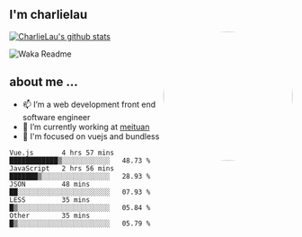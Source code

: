 
<h2>I'm charlielau</h2>
<img align='right' style="border-radius:50%" src="https://avatars1.githubusercontent.com/u/44078251?s=460&u=6b4f1c257663e44063b0b6a21c9c94f45bcfdcc7&v=4" width="230">

[![CharlieLau's github stats](https://github-readme-stats.vercel.app/api?username=charlielau)](https://github.com/charlielau/github-readme-stats)


![Waka Readme](https://github.com/CharlieLau/charlielau/workflows/Waka%20Readme/badge.svg)

## about me ...
- 📫 I’m a web development front end software engineer
- 🔭 I’m currently working at  <a href="https://www.meituan.com">meituan</a>
- 🔭 I'm focused on vuejs and bundless

<!-- <p align="center">
  <a href="https://github.com/charlielau" class="rich-diff-level-one">
    <img src="https://github-readme-stats.vercel.app/api?username=charlielau&title_color=333&text_color=777" alt="CharlieLau" >
  </a>
</p> -->

<!--START_SECTION:waka-->
```text
Vue.js       4 hrs 57 mins   ████████████▒░░░░░░░░░░░░   48.73 % 
JavaScript   2 hrs 56 mins   ███████▒░░░░░░░░░░░░░░░░░   28.93 % 
JSON         48 mins         ██░░░░░░░░░░░░░░░░░░░░░░░   07.93 % 
LESS         35 mins         █▒░░░░░░░░░░░░░░░░░░░░░░░   05.84 % 
Other        35 mins         █▒░░░░░░░░░░░░░░░░░░░░░░░   05.79 % 
```
<!--END_SECTION:waka-->
